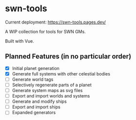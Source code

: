 # swn-tools

Current deployment: https://swn-tools.pages.dev/

A WIP collection for tools for SWN GMs.

Built with Vue.

## Planned Features (in no particular order)

- [x] Initial planet generation
- [x] Generate full systems with other celestial bodies
- [ ] Generate world tags
- [ ] Selectively regenerate parts of a planet
- [ ] Generate system maps as svg files
- [ ] Export and import worlds and systems
- [ ] Generate and modify ships
- [ ] Export and import ships
- [ ] Expanded generators
